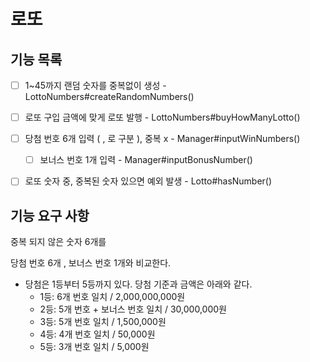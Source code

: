 # 로또 

## 기능 목록

- [ ] 1~45까지 랜덤 숫자를 중복없이 생성 - LottoNumbers#createRandomNumbers()
- [ ] 로또 구입 금액에 맞게 로또 발행 - LottoNumbers#buyHowManyLotto()
- [ ] 당첨 번호 6개 입력 ( , 로 구분 ), 중복 x - Manager#inputWinNumbers()
  - [ ] 보너스 번호 1개 입력 - Manager#inputBonusNumber()
- [ ] 로또 숫자 중, 중복된 숫자 있으면 예외 발생 - Lotto#hasNumber()



## 기능 요구 사항

중복 되지 않은 숫자 6개를 

당첨 번호 6개 , 보너스 번호 1개와 비교한다.

- 당첨은 1등부터 5등까지 있다. 당첨 기준과 금액은 아래와 같다.
    - 1등: 6개 번호 일치 / 2,000,000,000원
    - 2등: 5개 번호 + 보너스 번호 일치 / 30,000,000원
    - 3등: 5개 번호 일치 / 1,500,000원
    - 4등: 4개 번호 일치 / 50,000원
    - 5등: 3개 번호 일치 / 5,000원
